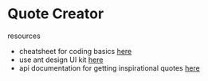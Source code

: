# Quote Creator

resources
- cheatsheet for coding basics [here](https://github.com/jechoi29/cheatsheets)
- use ant design UI kit [here](https://ant.design/docs/react/introduce)
- api documentation for getting inspirational quotes [here](https://www.freecodecamp.org/forum/t/free-api-inspirational-quotes-json-with-code-examples/311373)

